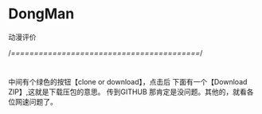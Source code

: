 # DongMan
动漫评价

/*=========================================*/
#
#
#
中间有个绿色的按钮【clone or download】，点击后 下面有一个【Download ZIP】,这就是下载压包的意思。
传到GITHUB 那肯定是没问题。其他的，就看各位网速问题了。
#
#

